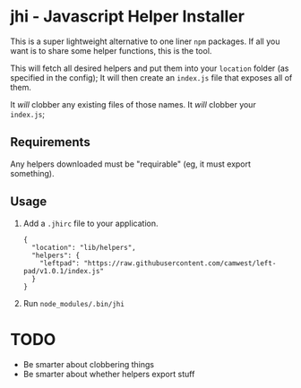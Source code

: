 # jhi - Javascript Helper Installer
This is a super lightweight alternative to one liner `npm` packages.
If all you want is to share some helper functions, this is the tool.

This will fetch all desired helpers and put them into your `location` folder (as specified in the config);
It will then create an `index.js` file that exposes all of them.

It *will* clobber any existing files of those names.
It *will* clobber your `index.js`;

## Requirements
Any helpers downloaded must be "requirable" (eg, it must export something).

## Usage

1. Add a `.jhirc` file to your application.
    ```
    {
      "location": "lib/helpers",
      "helpers": {
        "leftpad": "https://raw.githubusercontent.com/camwest/left-pad/v1.0.1/index.js"
      }
    }
    ```

    
1. Run `node_modules/.bin/jhi`

# TODO
- Be smarter about clobbering things
- Be smarter about whether helpers export stuff
